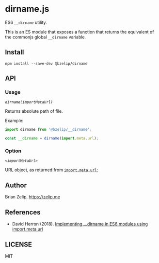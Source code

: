 # dirname.js

ES6 `__dirname` utility.

This is an ES module that exposes a function that returns the equivalent of the commonjs global `__dirname` variable.

## Install

`npm install --save-dev @bzelip/dirname`

## API

### Usage

_`dirname(importMetaUrl)`_

Returns absolute path of file.

Example:

```js
import dirname from '@bzelip/__dirname';

const __dirname = dirname(import.meta.url);
```

### Option

_`<importMetaUrl>`_

URL object, as returned from [`import.meta.url`](https://nodejs.org/api/all.html#all_esm_importmetaurl);

## Author

Brian Zelip, https://zelip.me

## References

- David Herron (2018). [Implementing \_\_dirname in ES6 modules using import.meta.url](https://techsparx.com/nodejs/esnext/dirname-es-modules.html)

## LICENSE

MIT
